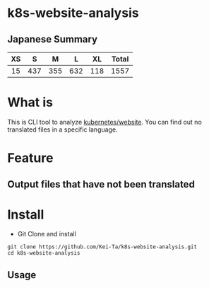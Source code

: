 # k8s-website-analysis
## Japanese Summary
<!-- START DIFF RESULTS -->
| XS | S | M | L | XL | Total |
|:------:|:------:|:------:|:------:|:------:|:------:|
| 15 | 437 | 355 | 632 | 118 | 1557 |
<!-- END DIFF RESULTS -->

# What is
This is CLI tool to analyze [kubernetes/website](https://github.com/kubernetes/website).
You can find out no translated files in a specific language.

# Feature
## Output files that have not been translated


<!-- ## Output coverage for translations(feature) -->

# Install
- Git Clone and install
```
git clone https://github.com/Kei-Ta/k8s-website-analysis.git
cd k8s-website-analysis
```

## Usage
